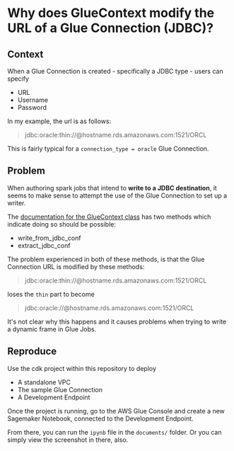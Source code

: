 # Why does GlueContext modify the URL of a Glue Connection (JDBC)?

## Context

When a Glue Connection is created - specifically a JDBC type - users can specify

- URL
- Username
- Password

In my example, the url is as follows:

> jdbc:oracle:thin://@hostname.rds.amazonaws.com:1521/ORCL

This is fairly typical for a `connection_type = oracle` Glue Connection.

## Problem

When authoring spark jobs that intend to **write to a JDBC destination**, it seems to make sense to attempt the use of the Glue Connection to set up a writer.

The [documentation for the GlueContext class](https://docs.aws.amazon.com/glue/latest/dg/aws-glue-api-crawler-pyspark-extensions-glue-context.html#aws-glue-api-crawler-pyspark-extensions-glue-context-extract_jdbc_conf) has two methods which indicate doing so should be possible:

- write_from_jdbc_conf
- extract_jdbc_conf

The problem experienced in both of these methods, is that the Glue Connection URL is modified by these methods:

> jdbc:oracle:thin://@hostname.rds.amazonaws.com:1521/ORCL

loses the `thin` part to become

> jdbc:oracle://@hostname.rds.amazonaws.com:1521/ORCL

It's not clear why this happens and it causes problems when trying to write a dynamic frame in Glue Jobs.

## Reproduce

Use the cdk project within this repository to deploy

- A standalone VPC
- The sample Glue Connection
- A Development Endpoint

Once the project is running, go to the AWS Glue Console and create a new Sagemaker Notebook, connected to the Development Endpoint.

From there, you can run the `ipynb` file in the `documents/` folder. Or you can simply view the screenshot in there, also.

